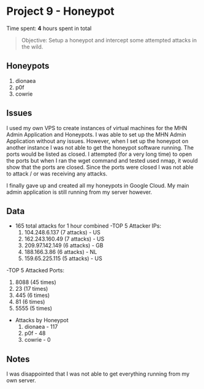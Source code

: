 # Project 9 - Honeypot

Time spent: **4** hours spent in total

> Objective: Setup a honeypot and intercept some attempted attacks in the wild.

## Honeypots

1. dionaea
2. p0f
3. cowrie


## Issues
I used my own VPS to create instances of virtual machines for the MHN Admin Application and Honeypots. I was able to set up
the MHN Admin Application without any issues. However, when I set up the honeypot on another instance I was not able to get the
honeypot software running. The ports would be listed as closed. I attempted (for a very long time) to open the ports but when I ran
the wget command and tested used nmap, it would show that the ports are closed. Since the ports were closed I was not able to attack / or was
receiving any attacks.

I finally gave up and created all my honeypots in Google Cloud. My main admin application is still running from my server however.

## Data
- 165 total attacks for 1 hour combined
-TOP 5 Attacker IPs:
  1. 104.248.6.137 (7 attacks) - US
  2. 162.243.160.49 (7 attacks) - US
  3. 209.97.142.149 (6 attacks) - GB
  4. 188.166.3.86 (6 attacks) - NL
  5. 159.65.225.115 (5 attacks) - US

-TOP 5 Attacked Ports:
  1. 8088 (45 times)
  2. 23 (17 times)
  3. 445 (6 times)
  4. 81 (6 times)
  5. 5555 (5 times)

- Attacks by Honeypot
  1. dionaea - 117
  2. p0f - 48
  3. cowrie - 0

## Notes
I was disappointed that I was not able to get everything running from my own server.
